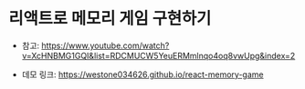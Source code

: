 # 리액트로 메모리 게임 구현하기

- 참고: https://www.youtube.com/watch?v=XcHNBMG1GQI&list=RDCMUCW5YeuERMmlnqo4oq8vwUpg&index=2

- 데모 링크: https://westone034626.github.io/react-memory-game
